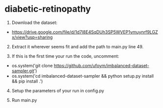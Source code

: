 # diabetic-retinopathy

1. Download the dataset:
- https://drive.google.com/file/d/1d7l8E4SqDUh3SP5WVEP1ymuynrf9LGZx/view?usp=sharing

2. Extract it wherever seems fit and add the path to main.py line 49.

3. If this is the first time your run the code, uncomment: 
- os.system('git clone https://github.com/ufoym/imbalanced-dataset-sampler.git')
- os.system('cd imbalanced-dataset-sampler && python setup.py install && pip install .')

4. Setup the parameters of your run in config.py

5. Run main.py



